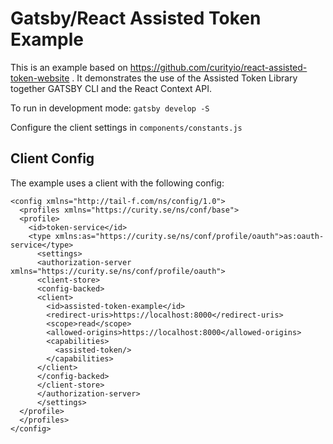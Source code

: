 # Gatsby/React Assisted Token Example
This is an example based on https://github.com/curityio/react-assisted-token-website . It demonstrates the use of the Assisted Token Library together GATSBY CLI and the React Context API.

To run in development mode:
`gatsby develop -S`

Configure the client settings in `components/constants.js`

## Client Config
The example uses a client with the following config:

```
<config xmlns="http://tail-f.com/ns/config/1.0">
  <profiles xmlns="https://curity.se/ns/conf/base">
  <profile>
    <id>token-service</id>
    <type xmlns:as="https://curity.se/ns/conf/profile/oauth">as:oauth-service</type>
      <settings>
      <authorization-server xmlns="https://curity.se/ns/conf/profile/oauth">
      <client-store>
      <config-backed>
      <client>
        <id>assisted-token-example</id>
        <redirect-uris>https://localhost:8000</redirect-uris>
        <scope>read</scope>
        <allowed-origins>https://localhost:8000</allowed-origins>
        <capabilities>
          <assisted-token/>
        </capabilities>
      </client>
      </config-backed>
      </client-store>
      </authorization-server>
      </settings>
  </profile>
  </profiles>
</config>
```
